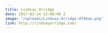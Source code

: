 ```yaml
---
title: Lindsay Orridge
date: 2017-03-24 12:08:00 Z
image: "/uploads/Lindsay-Orridge-df44aa.png"
link: http://lindsayorridge.com/
---
```


